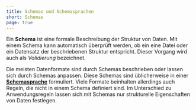 ```yaml
---
title: Schemas und Schemasprachen
short: Schemas
page: true
---
```


Ein **Schema** ist eine formale Beschreibung der Struktur von Daten. Mit einem
Schema kann automatisch überprüft werden, ob ein eine Datei oder ein Datensatz
der beschriebenen Struktur entspricht. Dieser Vorgang wird auch als
*Validierung* bezeichnet.

Die meisten Datenformate sind durch Schemas beschrieben oder lassen sich durch
Schemas anpassen. Diese Schemas sind üblicherweise in einer
**[Schemasprache](schema/language)** formuliert. Viele Formate beinhalten
allerdings auch Regeln, die nicht in einem Schema definiert sind.  Im
Unterschied zu Anwendungsregeln lassen sich mit Schemas nur strukturelle
Eigenschaften von Daten festlegen. 

<schemas/>
